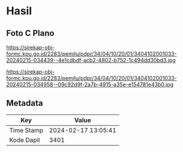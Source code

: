 # Hasil

## Foto C Plano

https://sirekap-obj-formc.kpu.go.id/2283/pemilu/pdpr/34/04/10/20/01/3404102001033-20240215-034439--4e1cdbdf-acb2-4802-b752-1c494dd30bd3.jpg

https://sirekap-obj-formc.kpu.go.id/2283/pemilu/pdpr/34/04/10/20/01/3404102001033-20240215-034958--09c92d9f-2a7b-4915-a35e-e154781e43b0.jpg


## Metadata

| Key        | Value               |
| ---------- | ------------------- |
| Time Stamp | 2024-02-17 13:05:41 |
| Kode Dapil | 3401                |



